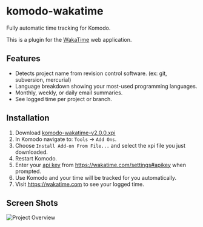 komodo-wakatime
===============

Fully automatic time tracking for Komodo.

This is a plugin for the [WakaTime](https://wakatime.com) web application.

Features
--------

* Detects project name from revision control software. (ex: git, subversion, mercurial)
* Language breakdown showing your most-used programming languages.
* Monthly, weekly, or daily email summaries.
* See logged time per project or branch.

Installation
------------

1. Download [komodo-wakatime-v2.0.0.xpi](https://github.com/wakatime/komodo-wakatime/releases/download/2.0.0/komodo-wakatime-v2.0.0.xpi)
2. In Komodo navigate to: `Tools` -> `Add Ons`.
3. Choose `Install Add-on From File...` and select the xpi file you just downloaded.
4. Restart Komodo.
5. Enter your [api key](https://wakatime.com/settings#apikey) from https://wakatime.com/settings#apikey when prompted.
6. Use Komodo and your time will be tracked for you automatically.
7. Visit https://wakatime.com to see your logged time.

Screen Shots
------------

![Project Overview](https://wakatime.com/static/img/ScreenShots/ScreenShot-2014-10-29.png)
